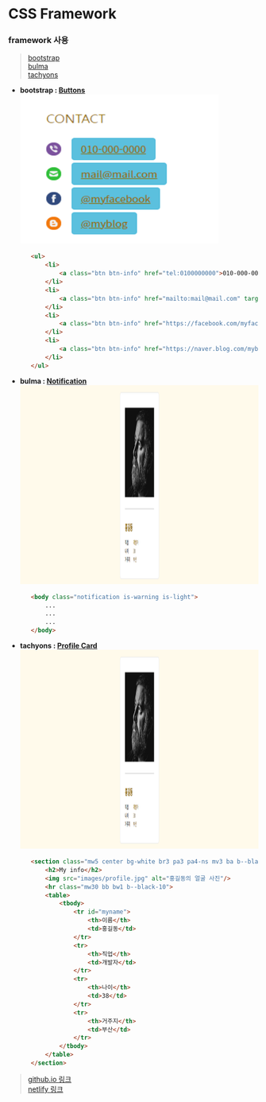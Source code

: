 # CSS Framework

### framework 사용
>[bootstrap](https://www.w3schools.com/bootstrap/bootstrap_ref_all_classes.asp)   
>[bulma](https://bulma.io/)   
>[tachyons](http://tachyons.io/)

 * **bootstrap : [Buttons](https://www.w3schools.com/bootstrap/tryit.asp?filename=trybs_button_styles&stacked=h)**   
 <img src="./pic/bootstrap.png" width="400px" height="300px" title="px(픽셀) 크기 설정" alt="bootstrap"></img>
     ```html
        <ul>
            <li>
                <a class="btn btn-info" href="tel:0100000000">010-000-0000</a>
            </li>
            <li>
                <a class="btn btn-info" href="mailto:mail@mail.com" target="_blank">mail@mail.com</a>
            </li>
            <li>
                <a class="btn btn-info" href="https://facebook.com/myfacebook" target="_blank">@myfacebook</a>
            </li>
            <li>
                <a class="btn btn-info" href="https://naver.blog.com/myblog" target="_blank">@myblog</a>
            </li>
        </ul>
    ```
 * **bulma : [Notification](https://bulma.io/documentation/elements/notification/)**   
 <img src="./pic/bulma_tachyons.png" width="1000px" height="400px" title="px(픽셀) 크기 설정" alt="bulma"></img>
    ```html
       <body class="notification is-warning is-light">
           ...
           ...
           ...
       </body>
    ```
 
 * **tachyons : [Profile Card](http://tachyons.io/components/cards/profile-card/index.html)**   
 <img src="./pic/bulma_tachyons.png" width="1000px" height="400px" title="px(픽셀) 크기 설정" alt="tachyons"></img>
     ```html
        <section class="mw5 center bg-white br3 pa3 pa4-ns mv3 ba b--black-10" id="my_info">
            <h2>My info</h2>
            <img src="images/profile.jpg" alt="홍길동의 얼굴 사진"/>
            <hr class="mw30 bb bw1 b--black-10">
            <table>
                <tbody>
                    <tr id="myname">
                        <th>이름</th>
                        <td>홍길동</td>
                    </tr>
                    <tr>
                        <th>직업</th>
                        <td>개발자</td>
                    </tr>
                    <tr>
                        <th>나이</th>
                        <td>38</td>
                    </tr>
                    <tr>
                        <th>거주지</th>
                        <td>부산</td>
                    </tr>
                </tbody>
            </table>
        </section>
     ```

> [github.io 링크](https://seong2517.github.io/Game_Programming/)   
> [netlify 링크](https://stalwart-bublanina-454900.netlify.app)
